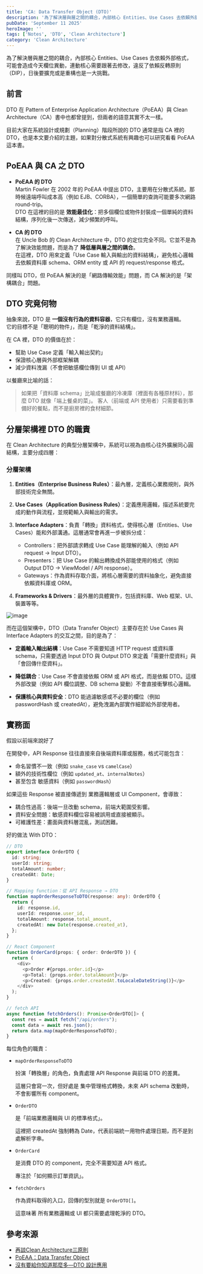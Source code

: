 ```yaml
---
title: 'CA: Data Transfer Object (DTO)'
description: '為了解決層與層之間的耦合，內部核心 Entities、Use Cases 去依賴外部格式，可能會造成今天欄位異動，連動核心需要跟著去修改，違反了依賴反轉原則（DIP），日後要擴充或是重構也是一大挑戰。'
pubDate: 'September 11 2025'
heroImage: ''
tags: ['Notes', 'DTO', 'Clean Architecture']
category: 'Clean Architecture'
---
```


為了解決層與層之間的耦合，內部核心 Entities、Use Cases 去依賴外部格式，可能會造成今天欄位異動，連動核心需要跟著去修改，違反了依賴反轉原則（DIP），日後要擴充或是重構也是一大挑戰。

## 前言

DTO 在 Pattern of Enterprise Application Architecture（PoEAA）與 Clean Architecture（CA）書中也都曾提到，但兩者的語意其實不太一樣。

目前大家在系統設計或規劃（Planning）階段所說的 DTO 通常是指 CA 裡的 DTO，也是本文要介紹的主題，如果對分散式系統有興趣也可以研究看看 PoEAA 這本書。

## PoEAA 與 CA 之 DTO

- **PoEAA 的 DTO**  
    Martin Fowler 在 2002 年的 PoEAA 中提出 DTO，主要用在分散式系統。那時候遠端呼叫成本高（例如 EJB、CORBA），一個簡單的查詢可能要多次網路 round-trip。  
    DTO 在這裡的目的是 **效能最佳化**：把多個欄位或物件封裝成一個單純的資料結構，序列化後一次傳送，減少頻繁的呼叫。

- **CA 的 DTO**  
    在 Uncle Bob 的 Clean Architecture 中，DTO 的定位完全不同。它並不是為了解決效能問題，而是為了 **降低層與層之間的耦合**。  
    在這裡，DTO 用來定義「Use Case 輸入與輸出的資料結構」，避免核心邏輯去依賴資料庫 schema、ORM entity 或 API 的 request/response 格式。

同樣叫 DTO，但 PoEAA 解決的是「網路傳輸效能」問題，而 CA 解決的是「架構耦合」問題。

## DTO 究竟何物

抽象來說，DTO 是 **一個沒有行為的資料容器**，它只有欄位，沒有業務邏輯。  
它的目標不是「聰明的物件」，而是「乾淨的資料結構」。  

在 CA 裡，DTO 的價值在於：  
- 幫助 Use Case 定義「輸入輸出契約」  
- 保證核心層與外部框架解耦  
- 減少資料洩漏（不會把敏感欄位傳到 UI 或 API）

以餐廳來比喻的話： 

> 如果把「資料庫 schema」比喻成餐廳的冷凍庫（裡面有各種原材料），那麼 DTO 就像「端上餐桌的菜」。 客人（前端或 API 使用者）只需要看到準備好的餐點，而不是廚房裡的食材細節。

## 分層架構裡 DTO 的職責

在 Clean Architecture 的典型分層架構中，系統可以視為由核心往外擴展同心圓結構，主要分成四層：

### 分層架構

1. **Entities（Enterprise Business Rules）**：最內層，定義核心業務規則，與外部技術完全無關。

1. **Use Cases（Application Business Rules）**：定義應用邏輯，描述系統要完成的動作與流程，並規範輸入與輸出的需求。

2. **Interface Adapters**：負責「轉換」資料格式，使得核心層（Entities、Use Cases）能和外部溝通。這層通常會再進一步被拆分成：
    - Controllers：把外部請求轉成 Use Case 能理解的輸入（例如 API request → Input DTO）。
    - Presenters：把 Use Case 的輸出轉換成外部能使用的格式（例如 Output DTO → ViewModel / API response）。
    - Gateways：作為資料存取介面，將核心層需要的資料抽象化，避免直接依賴資料庫或 ORM。

3. **Frameworks & Drivers**：最外層的具體實作，包括資料庫、Web 框架、UI、裝置等等。

![image](/ca.jpg)

而在這個架構中，DTO（Data Transfer Object）主要存在於 Use Cases 與 Interface Adapters 的交互之間，目的是為了：

- **定義輸入輸出結構**：Use Case 不需要知道 HTTP request 或資料庫 schema，只需要透過 Input DTO 與 Output DTO 來定義「需要什麼資料」與「會回傳什麼資料」。

- **降低耦合**：Use Case 不會直接依賴 ORM 或 API 格式，而是依賴 DTO。這樣外部改變（例如 API 欄位調整、DB schema 變動）不會直接衝擊核心邏輯。

- **保護核心與資料安全**：DTO 能過濾敏感或不必要的欄位（例如 passwordHash 或 createdAt），避免洩漏內部實作細節給外部使用者。

## 實務面

假設以前端來說好了

在開發中，API Response 往往直接來自後端資料庫或服務，格式可能包含：

- 命名習慣不一致（例如 `snake_case` vs `camelCase`）
- 額外的技術性欄位（例如 `updated_at`、`internalNotes`）
- 甚至包含 敏感資料（例如 `passwordHash`）

如果這些 Response 被直接傳遞到 業務邏輯層或 UI Component，會導致：

- 耦合性過高：後端一旦改動 schema，前端大範圍受影響。
- 資料安全問題：敏感資料欄位容易被誤用或直接被顯示。
- 可維護性差：畫面與資料層混亂，測試困難。

好的做法 With DTO：

```typescript
// DTO
export interface OrderDTO {
  id: string;
  userId: string;
  totalAmount: number;
  createdAt: Date;
}

// Mapping function：從 API Response → DTO
function mapOrderResponseToDTO(response: any): OrderDTO {
  return {
    id: response.id,
    userId: response.user_id,
    totalAmount: response.total_amount,
    createdAt: new Date(response.created_at),
  };
}

// React Component 
function OrderCard(props: { order: OrderDTO }) {
  return (
    <div>
      <p>Order #{props.order.id}</p>
      <p>Total: {props.order.totalAmount}</p>
      <p>Created: {props.order.createdAt.toLocaleDateString()}</p>
    </div>
  );
}

// fetch API
async function fetchOrders(): Promise<OrderDTO[]> {
  const res = await fetch("/api/orders");
  const data = await res.json();
  return data.map(mapOrderResponseToDTO);
}

```

每位角色的職責：

- `mapOrderResponseToDTO`

    扮演「轉換層」的角色，負責處理 API Response 與前端 DTO 的差異。

    這層只會寫一次，但好處是 集中管理格式轉換，未來 API schema 改動時，不會影響所有 component。

- `OrderDTO`

    是「前端業務邏輯與 UI 的標準格式」。

    這裡把 createdAt 強制轉為 Date，代表前端統一用物件處理日期，而不是到處解析字串。

- `OrderCard`
  
    是消費 DTO 的 component，完全不需要知道 API 格式。

    專注於「如何顯示訂單資訊」。

- `fetchOrders`

    作為資料取得的入口，回傳的型別就是 `OrderDTO[]`。

    這意味著 所有業務邏輯或 UI 都只需要處理乾淨的 DTO。

## 參考來源

* [再談Clean Architecture三原則](https://teddy-chen-tw.blogspot.com/2020/08/clean-architecture.html)
* [PoEAA：Data Transfer Object](https://www.youtube.com/watch?v=Ob9tQTRd04A)
* [沒有要給你知道那麼多—DTO 設計應用](https://ithelp.ithome.com.tw/articles/10353906)